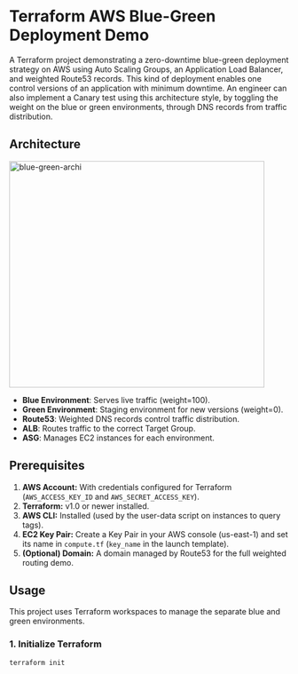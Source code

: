 
# Terraform AWS Blue-Green Deployment Demo

A Terraform project demonstrating a zero-downtime blue-green deployment strategy on AWS using Auto Scaling Groups, an Application Load Balancer, and weighted Route53 records.
This kind of deployment enables one control versions of an application with minimum downtime. An engineer can also implement a Canary test using this architecture style, by toggling 
the weight on the blue or green environments, through DNS records from traffic distribution. 

## Architecture

<img width="460" height="408" alt="blue-green-archi" src="https://github.com/user-attachments/assets/fe22f46d-ea02-43a2-bbda-a945f77586bb" />

- **Blue Environment**: Serves live traffic (weight=100).
- **Green Environment**: Staging environment for new versions (weight=0).
- **Route53**: Weighted DNS records control traffic distribution.
- **ALB**: Routes traffic to the correct Target Group.
- **ASG**: Manages EC2 instances for each environment.

## Prerequisites

1.  **AWS Account:** With credentials configured for Terraform (`AWS_ACCESS_KEY_ID` and `AWS_SECRET_ACCESS_KEY`).
2.  **Terraform:** v1.0 or newer installed.
3.  **AWS CLI:** Installed (used by the user-data script on instances to query tags).
4.  **EC2 Key Pair:** Create a Key Pair in your AWS console (us-east-1) and set its name in `compute.tf` (`key_name` in the launch template).
5.  **(Optional) Domain:** A domain managed by Route53 for the full weighted routing demo.

## Usage

This project uses Terraform workspaces to manage the separate blue and green environments.

### 1. Initialize Terraform

```bash
terraform init
```
